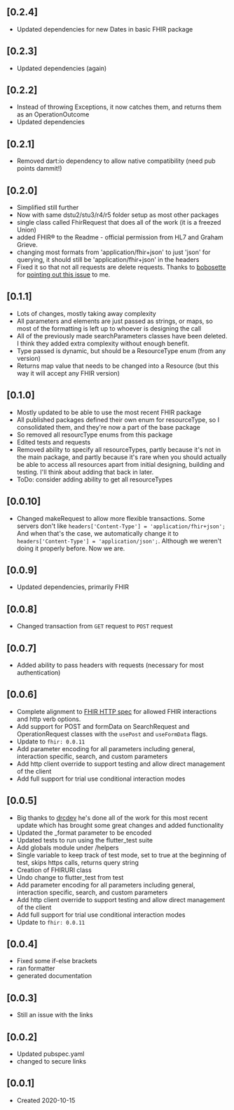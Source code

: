 ## [0.2.4]
* Updated dependencies for new Dates in basic FHIR package

## [0.2.3]
* Updated dependencies (again)

## [0.2.2]
* Instead of throwing Exceptions, it now catches them, and returns them as an OperationOutcome
* Updated dependencies

## [0.2.1]
* Removed dart:io dependency to allow native compatibility (need pub points dammit!)

## [0.2.0]
* Simplified still further
* Now with same dstu2/stu3/r4/r5 folder setup as most other packages
* single class called FhirRequest that does all of the work (it is a freezed Union)
* added FHIR® to the Readme - official permission from HL7 and Graham Grieve.
* changing most formats from 'application/fhir+json' to just 'json' for querying, it should still be 'application/fhir+json' in the headers
* Fixed it so that not all requests are delete requests. Thanks to [bobosette](https://github.com/bobosette) for [pointing out this issue](https://github.com/fhir-fli/fhir_at_rest/issues/6) to me.

## [0.1.1]
* Lots of changes, mostly taking away complexity
* All parameters and elements are just passed as strings, or maps, so most of the formatting is left up to whoever is designing the call
* All of the previously made searchParameters classes have been deleted. I think they added extra complexity without enough benefit.
* Type passed is dynamic, but should be a ResourceType enum (from any version)
* Returns map value that needs to be changed into a Resource (but this way it will accept any FHIR version)

## [0.1.0]
* Mostly updated to be able to use the most recent FHIR package
* All published packages defined their own enum for resourceType, so I consolidated them, and they're now a part of the base package
* So removed all resourcType enums from this package
* Edited tests and requests
* Removed ability to specify all resourceTypes, partly because it's not in the main package, and partly because it's rare when you should actually be able to access all resources apart from initial designing, building and testing. I'll think about adding that back in later.
* ToDo: consider adding ability to get all resourceTypes

## [0.0.10]
* Changed makeRequest to allow more flexible transactions. Some servers don't like ```headers['Content-Type'] = 'application/fhir+json';``` And when that's the case, we automatically change it to ```headers['Content-Type'] = 'application/json';```. Although we weren't doing it properly before. Now we are.

## [0.0.9]
* Updated dependencies, primarily FHIR

## [0.0.8]
* Changed transaction from ```GET``` request to ```POST``` request

## [0.0.7]
* Added ability to pass headers with requests (necessary for most authentication)

## [0.0.6]
* Complete alignment to [FHIR HTTP spec](https://www.hl7.org/fhir/http.html) for allowed FHIR interactions and http verb options.
* Add support for POST and formData on SearchRequest and OperationRequest classes with the `usePost` and `useFormData` flags.
* Update to `fhir: 0.0.11`
* Add parameter encoding for all parameters including general, interaction specific, search, and custom parameters
* Add http client override to support testing and allow direct management of the client
* Add full support for trial use conditional interaction modes

## [0.0.5]
* Big thanks to [drcdev](https://github.com/drcdev) he's done all of the work for this most recent update which has brought some great changes and added functionality
* Updated the _format parameter to be encoded
* Updated tests to run using the flutter_test suite
* Add globals module under /helpers
* Single variable to keep track of test mode, set to true at the beginning of test, skips https calls, returns query string
* Creation of FHIRURI class
* Undo change to flutter_test from test
* Add parameter encoding for all parameters including general, interaction specific, search, and custom parameters
* Add http client override to support testing and allow direct management of the client
* Add full support for trial use conditional interaction modes
* Update to `fhir: 0.0.11`

## [0.0.4]
* Fixed some if-else brackets
* ran formatter
* generated documentation

## [0.0.3]
* Still an issue with the links

## [0.0.2]
* Updated pubspec.yaml
* changed to secure links

## [0.0.1]
* Created 2020-10-15